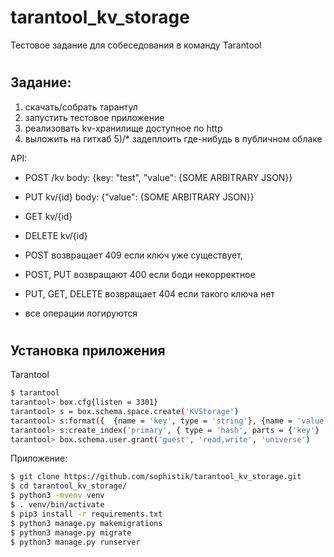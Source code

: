 # tarantool_kv_storage
Тестовое задание для собеседования в команду Tarantool
#

## Задание:

1) скачать/собрать тарантул
2) запустить тестовое приложение
3) реализовать kv-хранилище доступное по http
4) выложить на гитхаб
5)/* задеплоить где-нибудь в публичном облаке

API:
 - POST /kv body: {key: "test", "value": {SOME ARBITRARY JSON}} 
 - PUT kv/{id} body: {"value": {SOME ARBITRARY JSON}}
 - GET kv/{id} 
 - DELETE kv/{id}

 - POST  возвращает 409 если ключ уже существует, 
 - POST, PUT возвращают 400 если боди некорректное
 - PUT, GET, DELETE возвращает 404 если такого ключа нет
 - все операции логируются
#

## Установка приложения

Tarantool
```bash
$ tarantool
tarantool> box.cfg{listen = 3301}
tarantool> s = box.schema.space.create('KVStorage')
tarantool> s:format({  {name = 'key', type = 'string'}, {name = 'value', type = 'string'}  })
tarantool> s:create_index('primary', { type = 'hash', parts = {'key'}   })
tarantool> box.schema.user.grant('guest', 'read,write', 'universe')
```

Приложение:

```bash
$ git clone https://github.com/sophistik/tarantool_kv_storage.git
$ cd tarantool_kv_storage/
$ python3 -mvenv venv
$ . venv/bin/activate
$ pip3 install -r requirements.txt
$ python3 manage.py makemigrations
$ python3 manage.py migrate
$ python3 manage.py runserver
```
